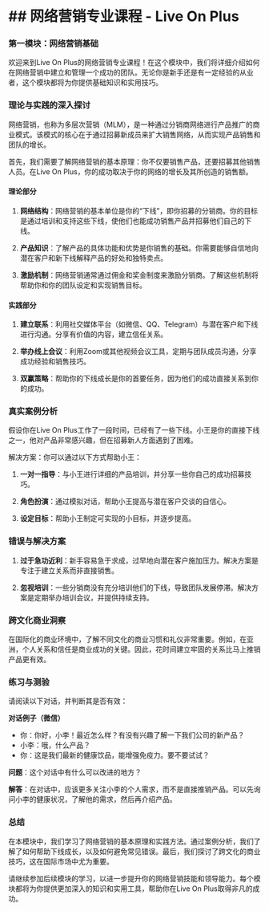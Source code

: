 # ## 网络营销专业课程 - Live On Plus

### 第一模块：网络营销基础

欢迎来到Live On Plus的网络营销专业课程！在这个模块中，我们将详细介绍如何在网络营销中建立和管理一个成功的团队。无论你是新手还是有一定经验的从业者，这个模块都将为你提供基础知识和实用技巧。

### 理论与实践的深入探讨

网络营销，也称为多层次营销（MLM），是一种通过分销商网络进行产品推广的商业模式。该模式的核心在于通过招募新成员来扩大销售网络，从而实现产品销售和团队的增长。

首先，我们需要了解网络营销的基本原理：你不仅要销售产品，还要招募其他销售人员。在Live On Plus，你的成功取决于你的网络的增长及其所创造的销售额。

#### 理论部分

1. **网络结构**：网络营销的基本单位是你的“下线”，即你招募的分销商。你的目标是通过培训和支持这些下线，使他们也能成功销售产品并招募他们自己的下线。

2. **产品知识**：了解产品的具体功能和优势是你销售的基础。你需要能够自信地向潜在客户和新下线解释产品的好处和独特卖点。

3. **激励机制**：网络营销通常通过佣金和奖金制度来激励分销商。了解这些机制将帮助你和你的团队设定和实现销售目标。

#### 实践部分

1. **建立联系**：利用社交媒体平台（如微信、QQ、Telegram）与潜在客户和下线进行沟通。分享有价值的内容，建立信任关系。

2. **举办线上会议**：利用Zoom或其他视频会议工具，定期与团队成员沟通，分享成功经验和销售技巧。

3. **双赢策略**：帮助你的下线成长是你的首要任务，因为他们的成功直接关系到你的成功。

### 真实案例分析

假设你在Live On Plus工作了一段时间，已经有了一些下线。小王是你的直接下线之一，他对产品非常感兴趣，但在招募新人方面遇到了困难。

解决方案：你可以通过以下方式帮助小王：

1. **一对一指导**：与小王进行详细的产品培训，并分享一些你自己的成功招募技巧。
   
2. **角色扮演**：通过模拟对话，帮助小王提高与潜在客户交谈的自信心。

3. **设定目标**：帮助小王制定可实现的小目标，并逐步提高。

### 错误与解决方案

1. **过于急功近利**：新手容易急于求成，过早地向潜在客户施加压力。解决方案是专注于建立关系而非直接销售。

2. **忽视培训**：一些分销商没有充分培训他们的下线，导致团队发展停滞。解决方案是定期举办培训会议，并提供持续支持。

### 跨文化商业洞察

在国际化的商业环境中，了解不同文化的商业习惯和礼仪非常重要。例如，在亚洲，个人关系和信任是商业成功的关键。因此，花时间建立牢固的关系比马上推销产品更有效。

### 练习与测验

请阅读以下对话，并判断其是否有效：

**对话例子（微信）**

- 你：你好，小李！最近怎么样？有没有兴趣了解一下我们公司的新产品？
- 小李：哦，什么产品？
- 你：这是我们最新的健康饮品，能增强免疫力。要不要试试？

**问题**：这个对话中有什么可以改进的地方？

**解答**：在对话中，应该更多关注小李的个人需求，而不是直接推销产品。可以先询问小李的健康状况，了解他的需求，然后再介绍产品。

### 总结

在本模块中，我们学习了网络营销的基本原理和实践方法。通过案例分析，我们了解了如何帮助下线成长，以及如何避免常见错误。最后，我们探讨了跨文化的商业技巧，这在国际市场中尤为重要。

请继续参加后续模块的学习，以进一步提升你的网络营销技能和领导能力。每个模块都将为你提供更加深入的知识和实用工具，帮助你在Live On Plus取得非凡的成功。